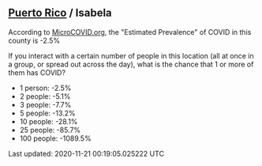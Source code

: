 
## [Puerto Rico](/united-states/puerto-rico) / Isabela

According to [MicroCOVID.org](http://microcovid.org),
the "Estimated Prevalence" of COVID in this county is -2.5%

If you interact with a certain number of people in this location
(all at once in a group, or spread out across the day), what is the chance that
1 or more of them has COVID?

- 1 person: -2.5%
- 2 people: -5.1%
- 3 people: -7.7%
- 5 people: -13.2%
- 10 people: -28.1%
- 25 people: -85.7%
- 100 people: -1089.5%

Last updated: 2020-11-21 00:19:05.025222 UTC
